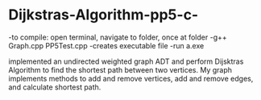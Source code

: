 # Dijkstras-Algorithm-pp5-c-
-to compile: open terminal, navigate to folder, once at folder
		-g++ Graph.cpp PP5Test.cpp
		-creates executable file
		-run a.exe

implemented an undirected weighted graph ADT and perform Dijsktras Algorithm to find the shortest path between two vertices. My graph implements methods to add and remove vertices, add and remove edges, and calculate shortest path.
